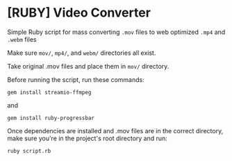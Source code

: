 # [RUBY] Video Converter

Simple Ruby script for mass converting `.mov` files to web optimized `.mp4` and `.webm` files

Make sure `mov/`, `mp4/`, and `webm/` directories all exist.

Take original .mov files and place them in `mov/` directory.

Before running the script, run these commands:

`gem install streamio-ffmpeg`

and

`gem install ruby-progressbar`

Once dependencies are installed and .mov files are in the correct directory, make sure you're in the project's root directory and run:

`ruby script.rb`